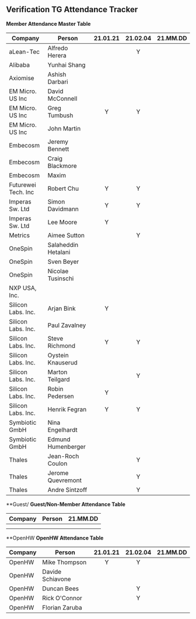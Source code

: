 ## Verification TG Attendance Tracker

**Member Attendance Master Table**


| Company             |  Person            |21.01.21|21.02.04|21.MM.DD|
|---------------------|--------------------|:------:|:------:|:------:|
| aLean-Tec           | Alfredo Herera     |        |    Y   |        |
| Alibaba             | Yunhai Shang       |        |        |        |
| Axiomise            | Ashish Darbari     |        |        |        |
| EM Micro. US Inc    | David McConnell    |        |        |        |
| EM Micro. US Inc    | Greg Tumbush       | Y      |    Y   |        |
| EM Micro. US Inc    | John Martin        |        |        |        |
| Embecosm            | Jeremy Bennett     |        |        |        |
| Embecosm            | Craig Blackmore    |        |        |        |
| Embecosm            | Maxim              |        |        |        |
| Futurewei Tech. Inc | Robert Chu         | Y      |    Y   |        |
| Imperas Sw. Ltd     | Simon Davidmann    | Y      |    Y   |        |
| Imperas Sw. Ltd     | Lee Moore          | Y      |        |        |
| Metrics             | Aimee Sutton       |        |    Y   |        |
| OneSpin             | Salaheddin Hetalani|        |        |        |
| OneSpin             | Sven Beyer         |        |        |        |
| OneSpin             | Nicolae Tusinschi  |        |        |        |
| NXP USA, Inc.       |                    |        |        |        |
| Silicon Labs. Inc.  | Arjan Bink         | Y      |        |        |
| Silicon Labs. Inc.  | Paul Zavalney      |        |        |        |
| Silicon Labs. Inc.  | Steve Richmond     | Y      |    Y   |        |
| Silicon Labs. Inc.  | Oystein Knauserud  |        |        |        |
| Silicon Labs. Inc.  | Marton Teilgard    |        |    Y   |        |
| Silicon Labs. Inc.  | Robin Pedersen     | Y      |        |        |
| Silicon Labs. Inc.  | Henrik Fegran      | Y      |    Y   |        |
| Symbiotic GmbH      | Nina Engelhardt    |        |        |        |
| Symbiotic GmbH      | Edmund Humenberger |        |        |        |
| Thales              | Jean-Roch Coulon   |        |    Y   |        |
| Thales              | Jerome Quevremont  |        |    Y   |        |
| Thales              | Andre Sintzoff     |        |    Y   |        |


**Guest/
**Guest/Non-Member Attendance Table**

| Company             |  Person            |21.MM.DD|
|---------------------|--------------------|:------:|
|                     |                    |        |
|                     |                    |        |

**OpenHW
**OpenHW Attendance Table**



| Company             |  Person            |21.01.21|21.02.04|21.MM.DD|
|---------------------|--------------------|:------:|:------:|:------:|
| OpenHW              | Mike Thompson      |   Y    |    Y   |        |
| OpenHW              | Davide Schiavone   |        |        |        |
| OpenHW              | Duncan Bees        |        |    Y   |        |
| OpenHW              | Rick O'Connor      |        |    Y   |        |
| OpenHW              | Florian Zaruba     |        |        |        |

